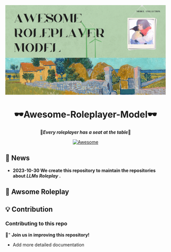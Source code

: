 ![alt text](image/img-1.gif)

<div align="center">

# 🕶**Awesome-Roleplayer-Model**🕶
🍿***Every roleplayer has a seat at the table***🍿

[![Awesome](https://cdn.rawgit.com/sindresorhus/awesome/d7305f38d29fed78fa85652e3a63e154dd8e8829/media/badge.svg)]() 

</div>



## 🔔 News

- **2023-10-30 We create this repository to maintain the repositories about *LLMs Roleplay* .**



## 🎃 Awsome Roleplay








## 💡  Contribution

### Contributing to this repo

🤗" **Join us in improving this repository!** 
- Add more detailed documentation



